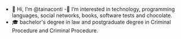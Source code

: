 - 👋 Hi, I’m @tainaconti
-🧐 I’m interested in technology, programming languages, social networks, books, software tests and chocolate.
- 🎓 bachelor's degree in law and postgraduate degree in Criminal Procedure and Criminal Procedure.


<!---
tainaconti/tainaconti is a ✨ special ✨ repository because its `README.md` (this file) appears on your GitHub profile.
You can click the Preview link to take a look at your changes.
--->
